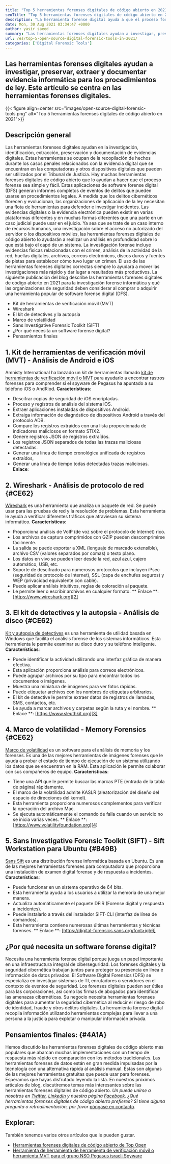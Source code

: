 ```yaml
---
title: "Top 5 herramientas forenses digitales de código abierto en 2021" 
seoTitle: "Top 5 herramientas forenses digitales de código abierto en 2021" 
description: "La herramienta forense digital ayuda a que el proceso forense digital sea simple y fácil para los procedimientos legales. Este artículo enumera herramientas forenses digitales de código abierto." 
date: Mon, 30 Aug 2021 03:34:47 +0000
author: yasir saeed
summary: "Las herramientas forenses digitales ayudan a investigar, preservar, extraer y documentar evidencia informática para los procedimientos de ley. Este artículo se centra en las herramientas forenses digitales." 
url: /es/top-5-open-source-digital-forensic-tools-in-2021/
categories: ['Digital Forensic Tools']
---
```


## Las herramientas forenses digitales ayudan a investigar, preservar, extraer y documentar evidencia informática para los procedimientos de ley. Este artículo se centra en las herramientas forenses digitales.

{{< figure align=center src="images/open-source-digital-forensic-tools.png" alt="Top 5 herramientas forenses digitales de código abierto en 2021">}}


## **Descripción general**
Las herramientas forenses digitales ayudan en la investigación, identificación, extracción, preservación y documentación de evidencias digitales. Estas herramientas se ocupan de la recopilación de hechos durante los casos penales relacionados con la evidencia digital que se encuentran en las computadoras y otros dispositivos digitales que pueden ser utilizados por el Tribunal de Justicia. Hay muchas herramientas forenses digitales de código abierto que lo ayudan a hacer que el proceso forense sea simple y fácil. Estas aplicaciones de software forense digital (DFS) generan informes completos de eventos de delitos que pueden usarse en procedimientos legales. A medida que los delitos cibernéticos florecen y evolucionan, las organizaciones de aplicación de la ley necesitan una flota de herramientas para defender e investigar incidentes.
Las evidencias digitales o la evidencia electrónica pueden existir en varias plataformas diferentes y en muchas formas diferentes que una parte en un caso judicial puede usar en el juicio. Ya sea que se trate de un caso interno de recursos humanos, una investigación sobre el acceso no autorizado del servidor o los dispositivos móviles, las herramientas forenses digitales de código abierto lo ayudarán a realizar un análisis en profundidad sobre lo que está bajo el capó de un sistema. La investigación forense incluye evidencias físicas relacionadas con el crimen, análisis de la actividad de la red, huellas digitales, archivos, correos electrónicos, discos duros y fuentes de pistas para establecer cómo tuvo lugar un crimen. El uso de las herramientas forenses digitales correctas siempre lo ayudará a mover las investigaciones más rápido y dar lugar a resultados más productivos.
La siguiente publicación del blog describe las herramientas forenses digitales de código abierto en 2021 para la investigación forense informática y qué las organizaciones de seguridad deben considerar al comprar o adquirir una herramienta popular de software forense digital (DFS).
  * Kit de herramientas de verificación móvil (MVT)
  * Wireshark
  * El kit de detectives y la autopsia
  * Marco de volatilidad
  * Sans Investigative Forensic Toolkit (SIFT)
  * ¿Por qué necesita un software forense digital?
  * Pensamientos finales

## 1. Kit de herramientas de verificación móvil (MVT) - Análisis de Android e iOS
Amnisty International ha lanzado un kit de herramientas llamado [kit de herramientas de verificación móvil o MVT][1] para ayudarlo a encontrar rastros forenses para comprender si el spyware de Pegasus ha apuntado a su teléfono iOS o AndRiod.
**Características**:
  * Descifrar copias de seguridad de iOS encriptadas.
  * Proceso y registros de análisis del sistema iOS.
  * Extraer aplicaciones instaladas de dispositivos Android.
  * Extraiga información de diagnóstico de dispositivos Android a través del protocolo ADB.
  * Compare los registros extraídos con una lista proporcionada de indicadores maliciosos en formato STIX2.
  * Genere registros JSON de registros extraídos.
  * Los registros JSON separados de todas las trazas maliciosas detectadas.
  * Generar una línea de tiempo cronológica unificada de registros extraídos,
  * Generar una línea de tiempo todas detectadas trazas maliciosas.
**Enlace**:

## 2. Wireshark - Análisis de protocolo de red {#CE62}
[Wireshark][2] es una herramienta que analiza un paquete de red. Se puede usar para las pruebas de red y la resolución de problemas. Esta herramienta le ayuda a verificar diferentes tráficos que atraviesan su sistema informático.
**Características**:
  * Proporciona análisis de VoIP (de voz sobre el protocolo de Internet) rico.
  * Los archivos de captura comprimidos con GZIP pueden descomprimirse fácilmente.
  * La salida se puede exportar a XML (lenguaje de marcado extensible), archivo CSV (valores separados por comas) o texto plano.
  * Los datos en vivo se pueden leer desde la red, azul azul, cajero automático, USB, etc.
  * Soporte de descifrado para numerosos protocolos que incluyen iPsec (seguridad de protocolo de Internet), SSL (capa de enchufes seguros) y WEP (privacidad equivalente con cable).
  * Puede aplicar análisis intuitivos, reglas de coloración al paquete.
  * Le permite leer o escribir archivos en cualquier formato.
** Enlace **: [https://www.wireshark.org][2]

## 3. El kit de detectives y la autopsia - Análisis de disco {#CE62}
[Kit y autopsia de detectives][3] es una herramienta de utilidad basada en Windows que facilita el análisis forense de los sistemas informáticos. Esta herramienta le permite examinar su disco duro y su teléfono inteligente.
**Características**:
  * Puede identificar la actividad utilizando una interfaz gráfica de manera efectiva.
  * Esta aplicación proporciona análisis para correos electrónicos.
  * Puede agrupar archivos por su tipo para encontrar todos los documentos o imágenes.
  * Muestra una miniatura de imágenes para ver fotos rápidas.
  * Puede etiquetar archivos con los nombres de etiquetas arbitrarios.
  * El kit de detective le permite extraer datos de registros de llamadas, SMS, contactos, etc.
  * Le ayuda a marcar archivos y carpetas según la ruta y el nombre.
** Enlace **: [https://www.sleuthkit.org][3]

## 4. Marco de volatilidad - Memory Forensics {#CE62}
[Marco de volatilidad][4] es un software para el análisis de memoria y los forenses. Es una de las mejores herramientas de imágenes forenses que le ayuda a probar el estado de tiempo de ejecución de un sistema utilizando los datos que se encuentran en la RAM. Esta aplicación le permite colaborar con sus compañeros de equipo.
**Características**:
  * Tiene una API que le permite buscar las marcas PTE (entrada de la tabla de página) rápidamente.
  * El marco de la volatilidad admite KASLR (aleatorización del diseño del espacio de direcciones del kernel).
  * Esta herramienta proporciona numerosos complementos para verificar la operación del archivo Mac.
  * Se ejecuta automáticamente el comando de falla cuando un servicio no se inicia varias veces.
** Enlace **: [https://www.volatilityfoundation.org][4]

## 5. Sans Investigative Forensic Toolkit (SIFT) - Sift Workstation para Ubuntu {#B49B}
[Sans Sift][5] es una distribución forense informática basada en Ubuntu. Es una de las mejores herramientas forenses para computadora que proporciona una instalación de examen digital forense y de respuesta a incidentes.
**Características**:
  * Puede funcionar en un sistema operativo de 64 bits.
  * Esta herramienta ayuda a los usuarios a utilizar la memoria de una mejor manera.
  * Actualiza automáticamente el paquete DFIR (Forense digital y respuesta a incidentes).
  * Puede instalarlo a través del instalador SIFT-CLI (interfaz de línea de comandos).
  * Esta herramienta contiene numerosas últimas herramientas y técnicas forenses.
** Enlace **: [https://digital-forensics.sans.org/font>igh6]

## ¿Por qué necesita un software forense digital?
Necesita una herramienta forense digital porque juega un papel importante en una infraestructura integral de ciberseguridad. Los forenses digitales y la seguridad cibernética trabajan juntos para proteger su presencia en línea e información de datos privados. El Software Digital Forensics (DFS) se especializa en investigar sistemas de TI, enrutadores o servidores en el contexto de eventos de seguridad.
Los forenses digitales pueden ser útiles para las corporaciones, así como las firmas de abogados para identificar las amenazas cibernéticas. Su negocio necesita herramientas forenses digitales para aumentar la seguridad cibernética al reducir el riesgo de robo de identidad, fraude y otros delitos digitales. La herramienta forense digital recopila información utilizando herramientas complejas para llevar a una persona a la justicia para explotar o manipular información privada.

## Pensamientos finales: {#4A1A}
Hemos discutido las herramientas forenses digitales de código abierto más populares que abarcan muchas implementaciones con un tiempo de respuesta más rápido en comparación con los métodos tradicionales. Las herramientas forenses de datos están en gran medida impulsadas por la tecnología con una alternativa rápida al análisis manual. Estas son algunas de las mejores herramientas gratuitas que puede usar para forenses. Esperamos que hayas disfrutado leyendo la lista. En nuestros próximos artículos de blog, discutiremos temas más interesantes sobre las herramientas forenses digitales de código abierto.
_Un puede unirse a nosotros en [Twitter][7], [LinkedIn][8] y nuestra página [Facebook][9]. ¿Qué herramientas forenses digitales de código abierto prefieres? Si tiene alguna pregunta o retroalimentación, por favor_ [póngase en contacto][10].

## Explorar:
También tenemos varios otros artículos que le pueden gustar.
  * [Herramientas forenses digitales de código abierto de Top Open][11]
  * [Herramienta de herramienta de herramienta de verificación móvil o herramienta MVT para el grupo NSO Pegasus israeli Spyware][1]

  
[1]: https://products.containerize.com/digital-forensic-software/mvt/
[2]: https://www.wireshark.org/
[3]: https://www.sleuthkit.org/
[4]: https://www.volatilityfoundation.org/
[5]: https://www.sans.org/tools/sift-workstation/
[6]: https://digital-forensics.sans.org/community/downloads/
[7]: https://twitter.com/containerize_co
[8]: https://www.linkedin.com/company/containerize/
[9]: http://facebook.com/containerize
[10]: mailto:yasir.saeed@aspose.com
[11]: https://products.containerize.com/digital-forensic-software/
